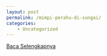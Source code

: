 ```yaml
---
layout: post
permalink: /mimpi-perahu-di-sungai/
categories:
    - Uncategorized
---
```


[Baca Selengkapnya](/10)